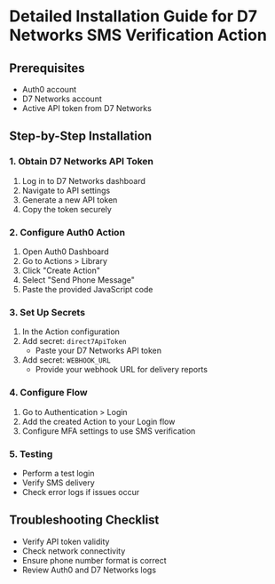 # Detailed Installation Guide for D7 Networks SMS Verification Action

## Prerequisites
- Auth0 account
- D7 Networks account
- Active API token from D7 Networks

## Step-by-Step Installation

### 1. Obtain D7 Networks API Token
1. Log in to D7 Networks dashboard
2. Navigate to API settings
3. Generate a new API token
4. Copy the token securely

### 2. Configure Auth0 Action
1. Open Auth0 Dashboard
2. Go to Actions > Library
3. Click "Create Action"
4. Select "Send Phone Message"
5. Paste the provided JavaScript code

### 3. Set Up Secrets
1. In the Action configuration
2. Add secret: `direct7ApiToken`
   - Paste your D7 Networks API token
3. Add secret: `WEBHOOK_URL`
   - Provide your webhook URL for delivery reports

### 4. Configure Flow
1. Go to Authentication > Login
2. Add the created Action to your Login flow
3. Configure MFA settings to use SMS verification

### 5. Testing
- Perform a test login
- Verify SMS delivery
- Check error logs if issues occur

## Troubleshooting Checklist
- Verify API token validity
- Check network connectivity
- Ensure phone number format is correct
- Review Auth0 and D7 Networks logs